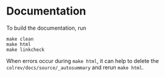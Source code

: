 # Documentation

To build the documentation, run

```
make clean
make html
make linkcheck
```

When errors occur during `make html`, it can help to delete the `colrev/docs/source/_autosummary` and rerun `make html`.
